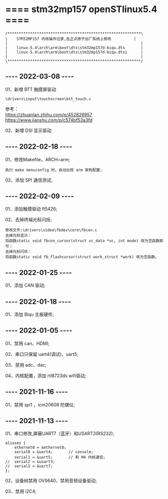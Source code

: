 # ==== stm32mp157 openSTlinux5.4 ====

	/***********************************************************\
	|    STM32MP157 内核操作记录,在正点原子出厂系统上修改          |
	|                                                           |
	|    linux-5.4\arch\arm\boot\dts\stm32mp157d-biqu.dts       |
	|    linux-5.4\arch\arm\boot\dts\stm32mp157d-biqu.dtsi      |
	|                                                           |
	\***********************************************************/

## ---- 2022-03-08 ----

01、新增 BTT 触摸屏驱动

	\drivers\input\touchscreen\btt_touch.c

参考：  
<https://zhuanlan.zhihu.com/p/452826957>  
<https://www.jianshu.com/p/c574bf53a3fd>

02、新增 DSI 显示驱动

## ---- 2022-02-18 ----

01、修改Makefile，ARCH=arm; 

	执行 make menuconfig 时，自动出现 arm 架构配置;

02、添加 SPI 通信测试;

## ---- 2022-02-09 ----

01、添加触摸驱动 ft5426;

02、去掉终端光标闪烁;

    修改文件:\drivers\video\fbdev\core\fbcon.c
    去掉光标显示：
    将函数static void fbcon_cursor(struct vc_data *vc, int mode) 改为空函数即可；
    去掉光标闪烁：
    将函数static void fb_flashcursor(struct work_struct *work) 改为空函数。

## ---- 2022-01-25 ----

01、添加 CAN 驱动;

## ---- 2022-01-18 ----

01、添加 Biqu 主板硬件;

## ---- 2022-01-05 ----

01、禁用 can、HDMI;

02、串口只保留 uart4(调试)、uart5;

03、禁用 adc、dac;

04、内核配置，添加 rtl8723ds wifi驱动;

## ---- 2021-11-16 ----

01、禁用 spi1 ，icm20608 陀螺仪;

## ---- 2021-11-13 ----

01、串口修改,屏蔽UART7（蓝牙）和USART3(RS232);

	aliases {
		ethernet0 = &ethernet0;
		serial0 = &uart4;       // console;
		serial1 = &uart5;       // 和 M4 内核通信;
    //	serial2 = &usart3;
	//	serial3 = &uart7;
	};
02、设备树禁用 OV5640、禁用音频设备驱动;

03、禁用 i2C4;
